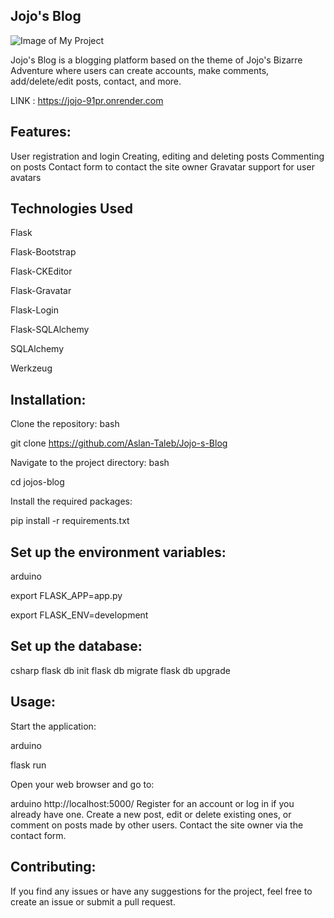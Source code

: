 ## Jojo's Blog

![Image of My Project](https://i.imgur.com/legQXJt.png)

Jojo's Blog is a blogging platform based on the theme of Jojo's Bizarre Adventure where users can create accounts, make comments, add/delete/edit posts, contact, and more.

LINK : https://jojo-91pr.onrender.com


## Features:

User registration and login
Creating, editing and deleting posts
Commenting on posts
Contact form to contact the site owner
Gravatar support for user avatars

## Technologies Used

Flask

Flask-Bootstrap

Flask-CKEditor

Flask-Gravatar

Flask-Login

Flask-SQLAlchemy

SQLAlchemy

Werkzeug

## Installation:

Clone the repository:
bash

git clone https://github.com/Aslan-Taleb/Jojo-s-Blog

Navigate to the project directory:
bash

cd jojos-blog

Install the required packages:

pip install -r requirements.txt

## Set up the environment variables:

arduino

export FLASK_APP=app.py

export FLASK_ENV=development

## Set up the database:
csharp
flask db init
flask db migrate
flask db upgrade
## Usage:

Start the application:

arduino

flask run

Open your web browser and go to:

arduino
http://localhost:5000/
Register for an account or log in if you already have one.
Create a new post, edit or delete existing ones, or comment on posts made by other users.
Contact the site owner via the contact form.

## Contributing:
If you find any issues or have any suggestions for the project, feel free to create an issue or submit a pull request.
